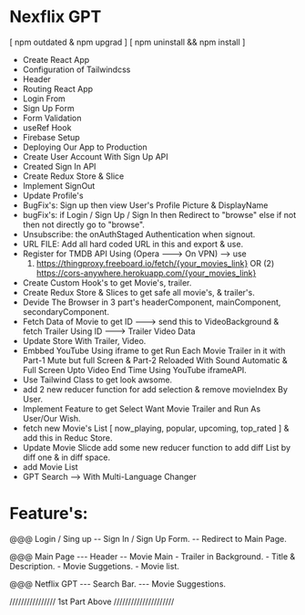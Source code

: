 # Nexflix GPT

[ npm outdated & npm upgrad ]
[ npm uninstall <package-name> && npm install <package-name> ]

- Create React App
- Configuration of Tailwindcss
- Header
- Routing React App
- Login From
- Sign Up Form
- Form Validation
- useRef Hook
- Firebase Setup
- Deploying Our App to Production
- Create User Account With Sign Up API
- Created Sign In API
- Create Redux Store & Slice
- Implement SignOut
- Update Profile's
- BugFix's: Sign up then view User's Profile Picture & DisplayName
- bugFix's: if Login / Sign Up / Sign In then Redirect to "browse" else if not then not directly go to "browse".
- Unsubscribe: the onAuthStaged Authentication when signout.
- URL FILE: Add all hard coded URL in this and export & use.
- Register for TMDB API Using (Opera ---> On VPN) --> use 
   1) https://thingproxy.freeboard.io/fetch/{your_movies_link} OR (2) https://cors-anywhere.herokuapp.com/{your_movies_link} 
- Create Custom Hook's to get Movie's, trailer.
- Create Redux Store & Slices to get safe all movie's, & trailer's.
- Devide The Browser in 3 part's headerComponent, mainComponent, secondaryComponent.
- Fetch Data of Movie to get ID ---> send this to VideoBackground & fetch Trailer Using ID ---> Trailer Video Data
- Update Store With Trailer, Video.
- Embbed YouTube Using iframe to get Run Each Movie Trailer in it with Part-1 Mute but full Screen & Part-2   Reloaded With Sound Automatic & Full Screen Upto Video End Time Using YouTube iframeAPI.
- Use Tailwind Class to get look awsome.
- add 2 new reducer function for add selection & remove movieIndex By User.  
- Implement Feature to get Select Want Movie Trailer and Run As User/Our Wish.
- fetch new Movie's List [ now_playing, popular, upcoming, top_rated ] & add this in Reduc Store.
- Update Movie Slicde add some new reducer function to add diff List by diff one & in diff space. 
- add Movie List </SecondData>
- GPT Search --> </GPTSeach> With Multi-Language Changer



# Feature's: 
@@@ Login / Sing up
    -- Sign In / Sign Up Form.
    -- Redirect to Main Page.

@@@ Main Page
    --- Header
        -- Movie Main
            - Trailer in Background.
            - Title & Description.
            - Movie Suggetions.
                - Movie list.

@@@ Netflix GPT
    --- Search Bar.
    --- Movie Suggestions.

//////////////// 1st Part Above /////////////////////